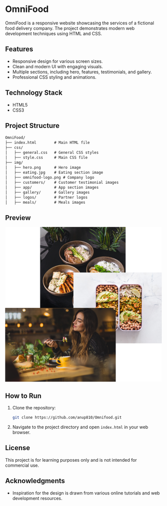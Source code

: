 # OmniFood

OmniFood is a responsive website showcasing the services of a fictional food delivery company. The project demonstrates modern web development techniques using HTML and CSS.

## Features

- Responsive design for various screen sizes.
- Clean and modern UI with engaging visuals.
- Multiple sections, including hero, features, testimonials, and gallery.
- Professional CSS styling and animations.

## Technology Stack

- HTML5
- CSS3

## Project Structure

```
OmniFood/
├── index.html        # Main HTML file
├── css/
│   ├── general.css   # General CSS styles
│   ├── style.css     # Main CSS file
├── img/
│   ├── hero.png      # Hero image
│   ├── eating.jpg    # Eating section image
│   ├── omnifood-logo.png # Company logo
│   ├── customers/    # Customer testimonial images
│   ├── app/          # App section images
│   ├── gallery/      # Gallery images
│   ├── logos/        # Partner logos
│   ├── meals/        # Meals images
```

## Preview

![OmniFood Website Hero](img/hero.png)

## How to Run

1. Clone the repository:
   ```bash
   git clone https://github.com/anup810/Omnifood.git
   ```
2. Navigate to the project directory and open `index.html` in your web browser.

## License

This project is for learning purposes only and is not intended for commercial use.

## Acknowledgments

- Inspiration for the design is drawn from various online tutorials and web development resources.
